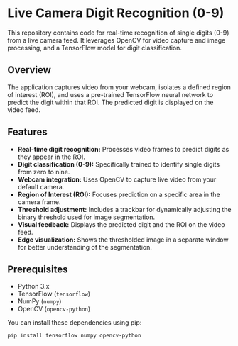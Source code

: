 # Live Camera Digit Recognition (0-9)

This repository contains code for real-time recognition of single digits (0-9) from a live camera feed. It leverages OpenCV for video capture and image processing, and a TensorFlow model for digit classification.

## Overview

The application captures video from your webcam, isolates a defined region of interest (ROI), and uses a pre-trained TensorFlow neural network to predict the digit within that ROI. The predicted digit is displayed on the video feed.

## Features

* **Real-time digit recognition:** Processes video frames to predict digits as they appear in the ROI.
* **Digit classification (0-9):** Specifically trained to identify single digits from zero to nine.
* **Webcam integration:** Uses OpenCV to capture live video from your default camera.
* **Region of Interest (ROI):** Focuses prediction on a specific area in the camera frame.
* **Threshold adjustment:** Includes a trackbar for dynamically adjusting the binary threshold used for image segmentation.
* **Visual feedback:** Displays the predicted digit and the ROI on the video feed.
* **Edge visualization:** Shows the thresholded image in a separate window for better understanding of the segmentation.

## Prerequisites

* Python 3.x
* TensorFlow (`tensorflow`)
* NumPy (`numpy`)
* OpenCV (`opencv-python`)

You can install these dependencies using pip:

```bash
pip install tensorflow numpy opencv-python
